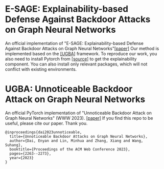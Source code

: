 # E-SAGE: Explainability-based Defense Against Backdoor Attacks on Graph Neural Networks
An official implementation of "E-SAGE: Explainability-based Defense Against Backdoor Attacks on Graph Neural Networks"[[paper]]()
Our method is implemented based on the [[UGBA]](https://github.com/ventr1c/UGBA) framework. To reproduce our work, you also need to install Pytorch from [[source]](https://github.com/pytorch/pytorch) to get the  explainability component.
You can also install only relevant packages, which will not conflict with existing environments.
# UGBA: Unnoticeable Backdoor Attack on Graph Neural Networks
An official PyTorch implementation of "Unnoticeable Backdoor Attack on Graph Neural Networks" (WWW 2023). [[paper]](https://arxiv.org/abs/2303.01263) If you find this repo to be useful, please cite our paper. Thank you.
```
@inproceedings{dai2023unnoticeable,
  title={Unnoticeable Backdoor Attacks on Graph Neural Networks},
  author={Dai, Enyan and Lin, Minhua and Zhang, Xiang and Wang, Suhang},
  booktitle={Proceedings of the ACM Web Conference 2023},
  pages={2263--2273},
  year={2023}
}
```
